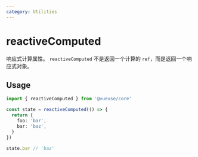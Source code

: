 ```yaml
---
category: Utilities
---
```


# reactiveComputed

响应式计算属性。 `reactiveComputed` 不是返回一个计算的 `ref`，而是返回一个响应式对象。

<RequiresProxy />

## Usage

```ts
import { reactiveComputed } from '@vueuse/core'

const state = reactiveComputed(() => {
  return {
    foo: 'bar',
    bar: 'baz',
  }
})

state.bar // 'baz'
```
